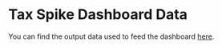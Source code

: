 # Tax Spike Dashboard Data

You can find the output data used to feed the dashboard [here](https://ccao-data-public-us-east-1.s3.us-east-1.amazonaws.com/tax_spike_dashboard/tax_spike_dashboard.xlsx).
